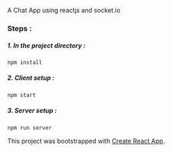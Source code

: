 A Chat App using reactjs and socket.io  

### Steps :
##### 1. In the project directory :  
`npm install`  
##### 2. Client setup :  
`npm start`  
##### 3. Server setup :  
`npm run server`  

This project was bootstrapped with [Create React App](https://github.com/facebookincubator/create-react-app).
